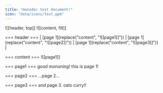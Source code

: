 ```yaml
---
title: "monodoc test document!"
icon: "data/icons/test.ppm"
---
```


![[header, top]]
![[content, fill]]

=== header ===
| [page 1](replace("content", "![[page1]]")) | [page 1](replace("content", "![[page2]]")) | [page 1](replace("content", "![[page3]]")) |

=== content ===
![[page1]]

=== page1 ===
good mononing! this is page 1!

=== page2 ===
...page 2...

=== page3 ===
and page 3. oats curry!!